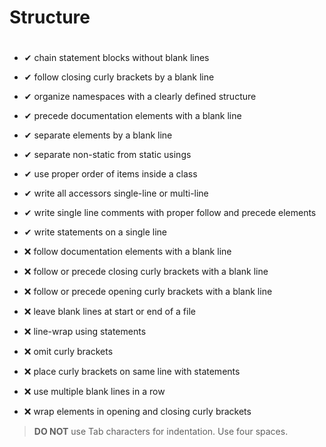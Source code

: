 # Structure
#

* ✔ chain statement blocks without blank lines
* ✔ follow closing curly brackets by a blank line
* ✔ organize namespaces with a clearly defined structure
* ✔ precede documentation elements with a blank line
* ✔ separate elements by a blank line
* ✔ separate non-static from static usings
* ✔ use proper order of items inside a class
* ✔ write all accessors single-line or multi-line
* ✔ write single line comments with proper follow and precede elements
* ✔ write statements on a single line  


* ❌ follow documentation elements with a blank line
* ❌ follow or precede closing curly brackets with a blank line
* ❌ follow or precede opening curly brackets with a blank line
* ❌ leave blank lines at start or end of a file
* ❌ line-wrap using statements
* ❌ omit curly brackets
* ❌ place curly brackets on same line with statements
* ❌ use multiple blank lines in a row
* ❌ wrap elements in opening and closing curly brackets

> **DO NOT** use Tab characters for indentation. Use four spaces.
